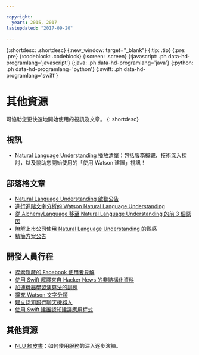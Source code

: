 ```yaml
---

copyright:
  years: 2015, 2017
lastupdated: "2017-09-20"

---
```


{:shortdesc: .shortdesc}
{:new_window: target="_blank"}
{:tip: .tip}
{:pre: .pre}
{:codeblock: .codeblock}
{:screen: .screen}
{:javascript: .ph data-hd-programlang='javascript'}
{:java: .ph data-hd-programlang='java'}
{:python: .ph data-hd-programlang='python'}
{:swift: .ph data-hd-programlang='swift'}

# 其他資源

可協助您更快速地開始使用的視訊及文章。
{: shortdesc}

## 視訊

- [Natural Language Understanding 播放清單](https://www.ibm.biz/nlu_videos)：包括服務概觀、技術深入探討，以及協助您開始使用的「使用 Watson 建置」視訊！

## 部落格文章

- [Natural Language Understanding 啟動公告](https://www.ibm.com/blogs/bluemix/2017/02/hello-nlu/)
- [進行進階文字分析的 Watson Natural Language Understanding](https://www.ibm.com/blogs/watson/2017/04/watson-natural-language-understanding-advanced-text-analytics/)
- [從 AlchemyLanguage 移至 Natural Language Understanding 的前 3 個原因](https://www.ibm.com/blogs/watson/2017/04/watson-natural-language-understanding-advanced-text-analytics/)
- [瞭解上市公司使用 Natural Language Understanding 的觀感](https://www.ibm.com/developerworks/library/cc-sentiment-signal-watson-bluemix/index.html)
- [精簡方案公告](https://www.ibm.com/blogs/bluemix/2017/07/watson-natural-language-understanding-just-got-lite/)

## 開發人員行程

- [探索隱藏的 Facebook 使用者見解](https://developer.ibm.com/code/journey/discover-hidden-facebook-usage-insights/)
- [使用 Swift 解譯來自 Hacker News 的非結構化資料](https://developer.ibm.com/code/journey/use-swift-interpret-unstructured-data-hacker-news/)
- [加速機器學習演算法的訓練](https://developer.ibm.com/code/journey/accelerate-training-of-machine-learning-algorithms/)
- [擴充 Watson 文字分類](https://developer.ibm.com/code/journey/extend-watson-text-classification/)
- [建立認知銀行聊天機器人](https://developer.ibm.com/code/journey/create-cognitive-banking-chatbot/)
- [使用 Swift 建置認知建議應用程式](https://developer.ibm.com/code/journey/build-a-cognitive-recommendation-app-with-swift/)

## 其他資源

- [NLU 紅皮書](http://www.redbooks.ibm.com/redbooks/pdfs/sg248398.pdf)：如何使用服務的深入逐步演練。
